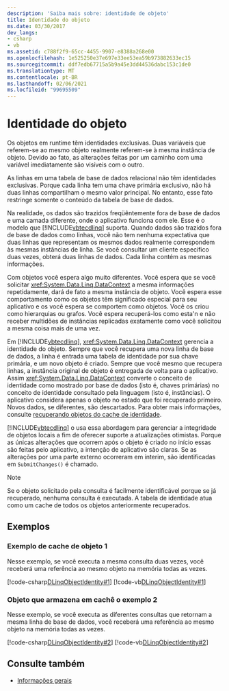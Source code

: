 ```yaml
---
description: 'Saiba mais sobre: identidade de objeto'
title: Identidade do objeto
ms.date: 03/30/2017
dev_langs:
- csharp
- vb
ms.assetid: c788f2f9-65cc-4455-9907-e8388a268e00
ms.openlocfilehash: 1e525250e37e697e33ee53ea59b973882633ec15
ms.sourcegitcommit: ddf7edb67715a5b9a45e3dd44536dabc153c1de0
ms.translationtype: MT
ms.contentlocale: pt-BR
ms.lasthandoff: 02/06/2021
ms.locfileid: "99695509"
---
```

# <a name="object-identity"></a>Identidade do objeto

Os objetos em runtime têm identidades exclusivas. Duas variáveis que referem-se ao mesmo objeto realmente referem-se à mesma instância de objeto. Devido ao fato, as alterações feitas por um caminho com uma variável imediatamente são visíveis com o outro.  
  
 As linhas em uma tabela de base de dados relacional não têm identidades exclusivas. Porque cada linha tem uma chave primária exclusivo, não há duas linhas compartilham o mesmo valor principal. No entanto, esse fato restringe somente o conteúdo da tabela de base de dados.  
  
 Na realidade, os dados são trazidos freqüêntemente fora de base de dados e uma camada diferente, onde o aplicativo funciona com ele. Esse é o modelo que [!INCLUDE[vbtecdlinq](../../../../../../includes/vbtecdlinq-md.md)] suporta. Quando dados são trazidos fora de base de dados como linhas, você não tem nenhuma expectativa que duas linhas que representam os mesmos dados realmente correspondem às mesmas instâncias de linha. Se você consultar um cliente específico duas vezes, obterá duas linhas de dados. Cada linha contém as mesmas informações.  
  
 Com objetos você espera algo muito diferentes. Você espera que se você solicitar <xref:System.Data.Linq.DataContext> a mesma informações repetidamente, dará de fato a mesma instância de objeto. Você espera esse comportamento como os objetos têm significado especial para seu aplicativo e os você espera se comportem como objetos. Você os criou como hierarquias ou grafos. Você espera recuperá-los como esta'n e não receber multidões de instâncias replicadas exatamente como você solicitou a mesma coisa mais de uma vez.  
  
 Em [!INCLUDE[vbtecdlinq](../../../../../../includes/vbtecdlinq-md.md)], <xref:System.Data.Linq.DataContext> gerencia a identidade do objeto. Sempre que você recupera uma nova linha de base de dados, a linha é entrada uma tabela de identidade por sua chave primária, e um novo objeto é criado. Sempre que você mesmo que recupera linhas, a instância original de objeto é entregada de volta para o aplicativo. Assim <xref:System.Data.Linq.DataContext> converte o conceito de identidade como mostrado por base de dados (isto é, chaves primárias) no conceito de identidade consultado pela linguagem (isto é, instâncias). O aplicativo considera apenas o objeto no estado que foi recuperado primeiro. Novos dados, se diferentes, são descartados. Para obter mais informações, consulte [recuperando objetos do cache de identidade](retrieving-objects-from-the-identity-cache.md).  
  
 [!INCLUDE[vbtecdlinq](../../../../../../includes/vbtecdlinq-md.md)] o usa essa abordagem para gerenciar a integridade de objetos locais a fim de oferecer suporte a atualizações otimistas. Porque as únicas alterações que ocorrem após o objeto é criado no início essas são feitas pelo aplicativo, a intenção de aplicativo são claras. Se as alterações por uma parte externo ocorreram em ínterim, são identificadas em `SubmitChanges()` é chamado.  
  
> [!NOTE]
> Se o objeto solicitado pela consulta é facilmente identificável porque se já recuperado, nenhuma consulta é executada. A tabela de identidade atua como um cache de todos os objetos anteriormente recuperados.  
  
## <a name="examples"></a>Exemplos  
  
### <a name="object-caching-example-1"></a>Exemplo de cache de objeto 1  

 Nesse exemplo, se você executa a mesma consulta duas vezes, você receberá uma referência ao mesmo objeto na memória todas as vezes.  
  
 [!code-csharp[DLinqObjectIdentity#1](../../../../../../samples/snippets/csharp/VS_Snippets_Data/DLinqObjectIdentity/cs/Program.cs#1)]
 [!code-vb[DLinqObjectIdentity#1](../../../../../../samples/snippets/visualbasic/VS_Snippets_Data/DLinqObjectIdentity/vb/Module1.vb#1)]  
  
### <a name="object-caching-example-2"></a>Objeto que armazena em cachê o exemplo 2  

 Nesse exemplo, se você executa as diferentes consultas que retornam a mesma linha de base de dados, você receberá uma referência ao mesmo objeto na memória todas as vezes.  
  
 [!code-csharp[DLinqObjectIdentity#2](../../../../../../samples/snippets/csharp/VS_Snippets_Data/DLinqObjectIdentity/cs/Program.cs#2)]
 [!code-vb[DLinqObjectIdentity#2](../../../../../../samples/snippets/visualbasic/VS_Snippets_Data/DLinqObjectIdentity/vb/Module1.vb#2)]  
  
## <a name="see-also"></a>Consulte também

- [Informações gerais](background-information.md)
